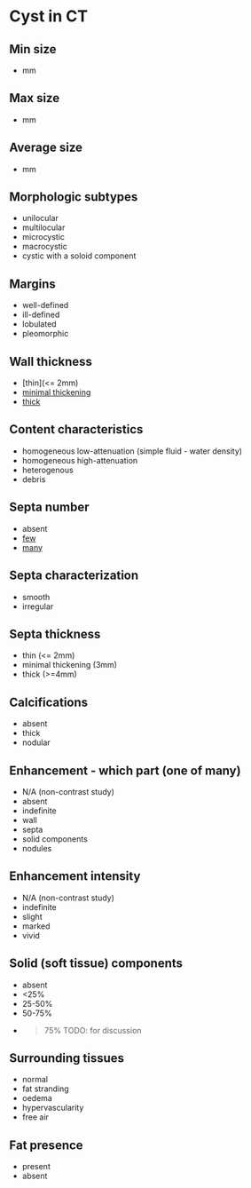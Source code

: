 # Cyst in CT

## Min size
- mm 
## Max size
- mm
## Average size 
- mm

## Morphologic subtypes
* unilocular
* multilocular
* microcystic
* macrocystic
* cystic with a soloid component

## Margins
* well-defined
* ill-defined
* lobulated
* pleomorphic

## Wall thickness
* [thin](<= 2mm)
* [minimal thickening](3mm)
* [thick](>=4mm)

## Content characteristics
* homogeneous low-attenuation (simple fluid - water density)
* homogeneous high-attenuation
* heterogenous
* debris

## Septa number
* absent
* [few](1-3)
* [many](>=4)

## Septa characterization
* smooth
* irregular

## Septa thickness
* thin (<= 2mm)
* minimal thickening (3mm)
* thick (>=4mm)

## Calcifications
* absent
* thick
* nodular

## Enhancement - which part (one of many)
* N/A (non-contrast study)
* absent
* indefinite
* wall
* septa
* solid components
* nodules

## Enhancement intensity
* N/A (non-contrast study)
* indefinite
* slight
* marked
* vivid

## Solid (soft tissue) components
* absent
* <25%
* 25-50%
* 50-75%
* >75% TODO: for discussion 

## Surrounding tissues
* normal
* fat stranding 
* oedema
* hypervascularity
* free air

## Fat presence
* present
* absent

